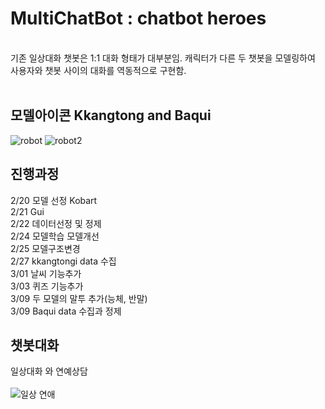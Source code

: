 # **MultiChatBot** : chatbot heroes
<br>
기존 일상대화 챗봇은 1:1 대화 형태가 대부분임.
캐릭터가 다른 두 챗봇을 모델링하여 사용자와 챗봇 사이의 대화를 역동적으로 구현함.

<br>
<br>

## 모델아이콘 Kkangtong and Baqui
![robot](https://user-images.githubusercontent.com/74548737/110195986-b2792a00-7e84-11eb-9606-98efe5800678.png)
![robot2](https://user-images.githubusercontent.com/74548737/110195988-b3aa5700-7e84-11eb-98fd-e4e6e056e436.png)

## 진행과정
2/20 모델 선정 Kobart<br>
2/21 Gui<br>
2/22 데이터선정 및 정제<br>
2/24 모델학습 모델개선<br>
2/25 모델구조변경<br>
2/27 kkangtongi data 수집<br>
3/01 날씨 기능추가<br>
3/03 퀴즈 기능추가<br>
3/09 두 모델의 말투 추가(능체, 반말)<br>
3/09 Baqui data 수집과 정제

## 챗봇대화

일상대화 와 연예상담<br><br>
![일상 연애](https://user-images.githubusercontent.com/74548737/110240680-73d09600-7f90-11eb-9a7a-f40e09f63842.jpg)
<br><br>




